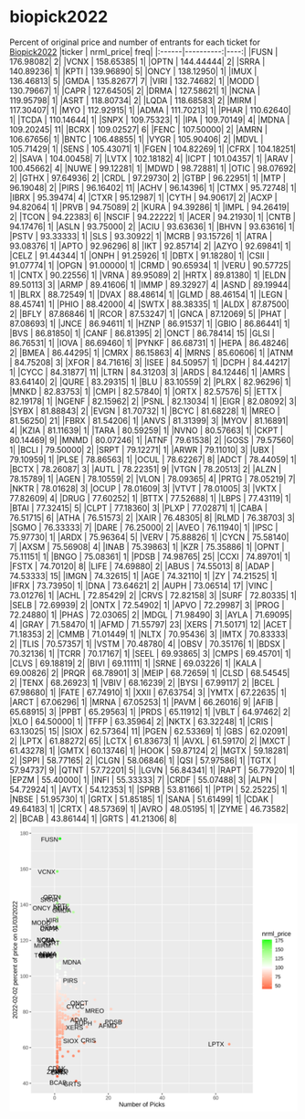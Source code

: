 # biopick2022
Percent of original price and number of entrants for each ticket for [Biopick2022](https://twitter.com/hashtag/Biopick2022)
|ticker | nrml_price| freq|
|:------|----------:|----:|
|FUSN   |  176.98082|    2|
|VCNX   |  158.65385|    1|
|OPTN   |  144.44444|    2|
|SRRA   |  140.89236|    1|
|KPTI   |  139.96890|    5|
|ONCY   |  138.12950|    1|
|IMUX   |  136.46813|    5|
|GMDA   |  135.82677|    7|
|VIRI   |  132.74682|    1|
|MODD   |  130.79667|    1|
|CAPR   |  127.64505|    2|
|DRMA   |  127.58621|    1|
|NCNA   |  119.95798|    1|
|ASRT   |  118.80734|    2|
|LQDA   |  118.68583|    2|
|MIRM   |  117.30407|    1|
|MYO    |  112.92915|    1|
|ADMA   |  111.70213|    1|
|PHAR   |  110.62640|    1|
|TCDA   |  110.14644|    1|
|SNPX   |  109.75323|    1|
|IPA    |  109.70149|    4|
|MDNA   |  109.20245|   11|
|BCRX   |  109.02527|    6|
|FENC   |  107.50000|    2|
|AMRN   |  106.67656|    1|
|BNTC   |  106.48855|    1|
|VYGR   |  105.90406|    2|
|MDVL   |  105.71429|    1|
|SENS   |  105.43071|    1|
|FGEN   |  104.82269|    1|
|CFRX   |  104.18251|    2|
|SAVA   |  104.00458|    7|
|LVTX   |  102.18182|    4|
|ICPT   |  101.04357|    1|
|ARAV   |  100.45662|    4|
|NUWE   |   99.12281|    1|
|MDWD   |   98.72881|    1|
|OTIC   |   98.07692|    2|
|GTHX   |   97.64936|    2|
|CRDL   |   97.29730|    2|
|GTBP   |   96.22951|    1|
|MTP    |   96.19048|    2|
|PIRS   |   96.16402|   11|
|ACHV   |   96.14396|    1|
|CTMX   |   95.72748|    1|
|IBRX   |   95.39474|    4|
|CTXR   |   95.12987|    1|
|CYTH   |   94.90617|    2|
|ACXP   |   94.82064|    1|
|PRVB   |   94.75089|    2|
|KURA   |   94.39286|    1|
|IMPL   |   94.26419|    2|
|TCON   |   94.22383|    6|
|NSCIF  |   94.22222|    1|
|ACER   |   94.21930|    1|
|CNTB   |   94.17476|    1|
|ASLN   |   93.75000|    2|
|ACIU   |   93.63636|    1|
|BHVN   |   93.63616|    1|
|PSTV   |   93.33333|    1|
|SLS    |   93.30922|    1|
|MCRB   |   93.15726|    1|
|ATRA   |   93.08376|    1|
|APTO   |   92.96296|    8|
|IKT    |   92.85714|    2|
|AZYO   |   92.69841|    1|
|CELZ   |   91.44344|    1|
|ONPH   |   91.25926|    1|
|DBTX   |   91.18280|    1|
|CSII   |   91.07774|    1|
|OPGN   |   91.00000|    1|
|CRMD   |   90.65934|    1|
|VERU   |   90.57725|    1|
|CNTX   |   90.22556|    1|
|VRNA   |   89.95089|    2|
|HRTX   |   89.81380|    1|
|ELDN   |   89.50113|    3|
|ARMP   |   89.41606|    1|
|IMMP   |   89.32927|    4|
|ASND   |   89.19944|    1|
|BLRX   |   88.72549|    1|
|DVAX   |   88.48614|    1|
|GLMD   |   88.46154|    1|
|LEGN   |   88.45741|    1|
|PHIO   |   88.42000|    4|
|SWTX   |   88.38335|    1|
|ALDX   |   87.87500|    2|
|BFLY   |   87.86846|    1|
|RCOR   |   87.53247|    1|
|GNCA   |   87.12069|    5|
|PHAT   |   87.08693|    1|
|JNCE   |   86.94611|    1|
|HZNP   |   86.91537|    1|
|GBIO   |   86.86441|    1|
|BVS    |   86.81850|    1|
|CANF   |   86.81395|    2|
|ONCT   |   86.78414|   15|
|GLSI   |   86.76531|    1|
|IOVA   |   86.69460|    1|
|PYNKF  |   86.68731|    1|
|HEPA   |   86.48246|    2|
|BMEA   |   86.44295|    1|
|CMRX   |   86.15863|    4|
|MRNS   |   85.60606|    1|
|ATNM   |   84.75208|    3|
|XFOR   |   84.71616|    3|
|ISEE   |   84.50957|    1|
|DCPH   |   84.44217|    1|
|CYCC   |   84.31877|   11|
|LTRN   |   84.31203|    3|
|ARDS   |   84.12446|    1|
|AMRS   |   83.64140|    2|
|QURE   |   83.29315|    1|
|BLU    |   83.10559|    2|
|PLRX   |   82.96296|    1|
|MNKD   |   82.83753|    1|
|CMPI   |   82.57840|    1|
|ORTX   |   82.57576|    5|
|ETTX   |   82.19178|    1|
|NGENF  |   82.15962|    2|
|PSNL   |   82.13034|    1|
|EIGR   |   82.08092|    3|
|SYBX   |   81.88843|    2|
|EVGN   |   81.70732|    1|
|BCYC   |   81.68228|    1|
|MREO   |   81.56250|   21|
|FBRX   |   81.54206|    1|
|ANVS   |   81.31399|    3|
|MYOV   |   81.16891|    4|
|KZIA   |   81.11639|    1|
|TARA   |   80.59259|    1|
|NVNO   |   80.57663|    1|
|CKPT   |   80.14469|    9|
|MNMD   |   80.07246|    1|
|ATNF   |   79.61538|    2|
|GOSS   |   79.57560|    1|
|BCLI   |   79.50000|    2|
|SRPT   |   79.12271|    1|
|ARWR   |   79.11010|    3|
|UBX    |   79.10959|    1|
|PLSE   |   78.86563|    1|
|OCUL   |   78.62267|    8|
|ADCT   |   78.44059|    1|
|BCTX   |   78.26087|    3|
|AUTL   |   78.22351|    9|
|VTGN   |   78.20513|    2|
|ALZN   |   78.15789|    1|
|AGEN   |   78.10559|    2|
|VLON   |   78.09365|    4|
|PRTG   |   78.05219|    7|
|NKTR   |   78.01628|    3|
|OCUP   |   78.01609|    3|
|VTVT   |   78.01005|    3|
|VKTX   |   77.82609|    4|
|DRUG   |   77.60252|    1|
|BTTX   |   77.52688|    1|
|LBPS   |   77.43119|    1|
|BTAI   |   77.32415|    5|
|CLPT   |   77.18360|    3|
|PLXP   |   77.02871|    1|
|CABA   |   76.51715|    6|
|ATHA   |   76.51573|    2|
|XAIR   |   76.48305|    8|
|RLMD   |   76.38703|    3|
|SGMO   |   76.33333|    7|
|DARE   |   76.25000|    2|
|AVEO   |   76.11940|    1|
|IPSC   |   75.97730|    1|
|ARDX   |   75.96364|    5|
|VERV   |   75.88826|    1|
|CYCN   |   75.58140|    7|
|AXSM   |   75.56908|    4|
|INAB   |   75.39863|    1|
|KZR    |   75.35886|    1|
|OPNT   |   75.11151|    1|
|BNGO   |   75.08361|    1|
|PDSB   |   74.98765|   25|
|CCXI   |   74.89701|    1|
|FSTX   |   74.70120|    8|
|LIFE   |   74.69880|    2|
|ABUS   |   74.55013|    8|
|ADAP   |   74.53333|   15|
|IMGN   |   74.32615|    1|
|AGE    |   74.32110|    1|
|ZY     |   74.21525|    1|
|IFRX   |   73.73950|    1|
|DNA    |   73.64621|    2|
|AUPH   |   73.06514|   17|
|VINC   |   73.01276|    1|
|ACHL   |   72.85429|    2|
|CRVS   |   72.82158|    3|
|SURF   |   72.80335|    1|
|SELB   |   72.69939|    2|
|ONTX   |   72.54902|    1|
|APVO   |   72.29987|    3|
|PROG   |   72.24880|    1|
|PHAS   |   72.03065|    2|
|MDGL   |   71.98490|    3|
|AYLA   |   71.69095|    4|
|GRAY   |   71.58470|    1|
|AFMD   |   71.55797|   23|
|XERS   |   71.50171|   12|
|ACET   |   71.18353|    2|
|CMMB   |   71.01449|    1|
|NLTX   |   70.95436|    3|
|IMTX   |   70.83333|    2|
|TLIS   |   70.57357|    1|
|VSTM   |   70.48780|    4|
|OBSV   |   70.35176|    1|
|BDSX   |   70.32136|    1|
|TCRR   |   70.17167|    1|
|SEEL   |   69.93865|    3|
|CMPS   |   69.45701|    1|
|CLVS   |   69.18819|    2|
|BIVI   |   69.11111|    1|
|SRNE   |   69.03226|    1|
|KALA   |   69.00826|    2|
|PRQR   |   68.78901|    3|
|MEIP   |   68.72659|    1|
|CLSD   |   68.54545|    2|
|TENX   |   68.26923|    1|
|VBIV   |   68.16239|    2|
|BYSI   |   67.99117|    2|
|BCEL   |   67.98680|    1|
|FATE   |   67.74910|    1|
|XXII   |   67.63754|    3|
|YMTX   |   67.22635|    1|
|ARCT   |   67.06296|    1|
|MRNA   |   67.05253|    1|
|PAVM   |   66.26016|    9|
|AFIB   |   65.68915|    3|
|PPBT   |   65.29563|    1|
|PRDS   |   65.11912|    1|
|VBLT   |   64.97462|    2|
|XLO    |   64.50000|    1|
|TFFP   |   63.35964|    2|
|NKTX   |   63.32248|    1|
|CRIS   |   63.13025|   15|
|SIOX   |   62.57364|   11|
|PGEN   |   62.53369|    1|
|GBS    |   62.02091|    2|
|LPTX   |   61.88272|   65|
|LCTX   |   61.83673|    1|
|AVXL   |   61.59170|    2|
|MXCT   |   61.43278|    1|
|GMTX   |   60.13746|    1|
|HOOK   |   59.87124|    2|
|MGTX   |   59.18281|    2|
|SPPI   |   58.77165|    2|
|CLGN   |   58.06846|    1|
|QSI    |   57.97586|    1|
|TGTX   |   57.94737|    9|
|QTNT   |   57.72201|    5|
|LGVN   |   56.84341|    1|
|RAPT   |   56.77920|    1|
|EPZM   |   55.40000|    1|
|INFI   |   55.33333|    7|
|CRDF   |   55.07488|    3|
|ALPN   |   54.72924|    1|
|AVTX   |   54.12353|    1|
|SPRB   |   53.81166|    1|
|PTPI   |   52.25225|    1|
|NBSE   |   51.95730|    1|
|GRTX   |   51.85185|    1|
|SANA   |   51.61499|    1|
|CDAK   |   49.64183|    1|
|CRTX   |   48.57369|    1|
|AVRO   |   48.05195|    1|
|ZYME   |   46.73582|    2|
|BCAB   |   43.86144|    1|
|GRTS   |   41.21306|    8|
![retvspicks](biopicks.png?raw=true)
